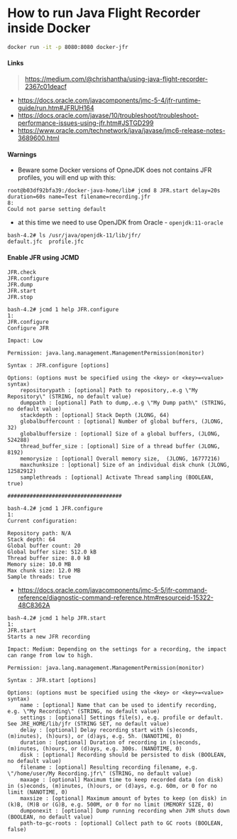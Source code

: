 # How to run Java Flight Recorder inside Docker

```bash
docker run -it -p 8080:8080 docker-jfr
```

#### Links

> https://medium.com/@chrishantha/using-java-flight-recorder-2367c01deacf
- https://docs.oracle.com/javacomponents/jmc-5-4/jfr-runtime-guide/run.htm#JFRUH164
- https://docs.oracle.com/javase/10/troubleshoot/troubleshoot-performance-issues-using-jfr.htm#JSTGD299
- https://www.oracle.com/technetwork/java/javase/jmc6-release-notes-3689600.html

#### Warnings

- Beware some Docker versions of OpneJDK does not contains JFR profiles, you will end up with this:

```
root@b03df92bfa39:/docker-java-home/lib# jcmd 8 JFR.start delay=20s duration=60s name=Test filename=recording.jfr
8:
Could not parse setting default
```

- at this time we need to use OpenJDK from Oracle - `openjdk:11-oracle`

```
bash-4.2# ls /usr/java/openjdk-11/lib/jfr/
default.jfc  profile.jfc
```

#### Enable JFR using JCMD

```
JFR.check
JFR.configure
JFR.dump
JFR.start
JFR.stop
```

```
bash-4.2# jcmd 1 help JFR.configure
1:
JFR.configure
Configure JFR

Impact: Low

Permission: java.lang.management.ManagementPermission(monitor)

Syntax : JFR.configure [options]

Options: (options must be specified using the <key> or <key>=<value> syntax)
	repositorypath : [optional] Path to repository,.e.g \"My Repository\" (STRING, no default value)
	dumppath : [optional] Path to dump,.e.g \"My Dump path\" (STRING, no default value)
	stackdepth : [optional] Stack Depth (JLONG, 64)
	globalbuffercount : [optional] Number of global buffers, (JLONG, 32)
	globalbuffersize : [optional] Size of a global buffers, (JLONG, 524288)
	thread_buffer_size : [optional] Size of a thread buffer (JLONG, 8192)
	memorysize : [optional] Overall memory size,  (JLONG, 16777216)
	maxchunksize : [optional] Size of an individual disk chunk (JLONG, 12582912)
	samplethreads : [optional] Activate Thread sampling (BOOLEAN, true)
	
####################################

bash-4.2# jcmd 1 JFR.configure
1:
Current configuration:

Repository path: N/A
Stack depth: 64
Global buffer count: 20
Global buffer size: 512.0 kB
Thread buffer size: 8.0 kB
Memory size: 10.0 MB
Max chunk size: 12.0 MB
Sample threads: true
```

- https://docs.oracle.com/javacomponents/jmc-5-5/jfr-command-reference/diagnostic-command-reference.htm#resourceid-15322-48C8362A

```
bash-4.2# jcmd 1 help JFR.start
1:
JFR.start
Starts a new JFR recording

Impact: Medium: Depending on the settings for a recording, the impact can range from low to high.

Permission: java.lang.management.ManagementPermission(monitor)

Syntax : JFR.start [options]

Options: (options must be specified using the <key> or <key>=<value> syntax)
	name : [optional] Name that can be used to identify recording, e.g. \"My Recording\" (STRING, no default value)
	settings : [optional] Settings file(s), e.g. profile or default. See JRE_HOME/lib/jfr (STRING SET, no default value)
	delay : [optional] Delay recording start with (s)econds, (m)inutes), (h)ours), or (d)ays, e.g. 5h. (NANOTIME, 0)
	duration : [optional] Duration of recording in (s)econds, (m)inutes, (h)ours, or (d)ays, e.g. 300s. (NANOTIME, 0)
	disk : [optional] Recording should be persisted to disk (BOOLEAN, no default value)
	filename : [optional] Resulting recording filename, e.g. \"/home/user/My Recording.jfr\" (STRING, no default value)
	maxage : [optional] Maximum time to keep recorded data (on disk) in (s)econds, (m)inutes, (h)ours, or (d)ays, e.g. 60m, or 0 for no limit (NANOTIME, 0)
	maxsize : [optional] Maximum amount of bytes to keep (on disk) in (k)B, (M)B or (G)B, e.g. 500M, or 0 for no limit (MEMORY SIZE, 0)
	dumponexit : [optional] Dump running recording when JVM shuts down (BOOLEAN, no default value)
	path-to-gc-roots : [optional] Collect path to GC roots (BOOLEAN, false)
```